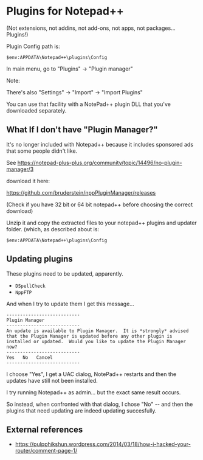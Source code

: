 ﻿# Plugins for Notepad++

(Not extensions, not addins, not add-ons, not apps, not packages... Plugins!)

Plugin Config path is:

	$env:APPDATA\Notepad++\plugins\Config

In main menu, go to "Plugins" -> "Plugin manager"

Note:

There's also "Settings" -> "Import" -> "Import Plugins"

You can use that facility with a NotePad++ plugin DLL that you've downloaded separately.

## What If I don't have "Plugin Manager?"

It's no longer included with Notepad++ because it includes sponsored ads that some people didn't like.

See <https://notepad-plus-plus.org/community/topic/14496/no-plugin-manager/3>

download it here:

<https://github.com/bruderstein/nppPluginManager/releases>

(Check if you have 32 bit or 64 bit notepad++ before choosing the correct download)

Unzip it and copy the extracted files to your notepad++ plugins and updater folder. (which, as described about is:

	$env:APPDATA\Notepad++\plugins\Config

## Updating plugins

These plugins need to be updated, apparently.

- `DSpellCheck`
- `NppFTP`

And when I try to update them I get this message...

	---------------------------
	Plugin Manager
	---------------------------
	An update is available to Plugin Manager.  It is *strongly* advised that the Plugin Manager is updated before any other plugin is installed or updated.  Would you like to update the Plugin Manager now?
	---------------------------
	Yes   No   Cancel
	---------------------------

I choose "Yes", I get a UAC dialog, NotePad++ restarts and then the updates have still not been installed.

I try running Notepad++ as admin... but the exact same result occurs.

So instead, when confronted with that dialog, I chose "No" -- and then the plugins that need updating are indeed updating succesfully.

## External references

- <https://pulpphikshun.wordpress.com/2014/03/18/how-i-hacked-your-router/comment-page-1/>
